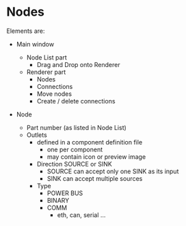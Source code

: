 # Nodes 

Elements are:

* Main window
    * Node List part
        * Drag and Drop onto Renderer 
    * Renderer part
        * Nodes
        * Connections
        * Move nodes
        * Create / delete connections
        
        
* Node
    * Part number (as listed in Node List)
    * Outlets  
        * defined in a component definition file
            * one per component
            * may contain icon or preview image
        * Direction SOURCE or SINK
            * SOURCE can accept only one SINK as its input
            * SINK can accept multiple sources
        * Type 
            * POWER BUS
            * BINARY
            * COMM
                * eth, can, serial ...
                
        